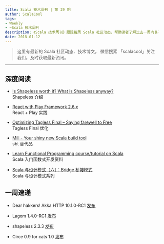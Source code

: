 ```yaml
---
title: Scala 技术周刊 | 第 29 期
author: ScalaCool
tags:
- Weekly
- ~Scala 技术周刊
description: 《Scala 技术周刊》跟踪每周 Scala 社区动态，帮助读者了解过去一周内关于 Scala 发生的事情。
date: 2018-01-12
---
```


> 这里有最新的 Scala 社区动态、技术博文。
微信搜索 「scalacool」关注我们，及时获取最新资讯。

***

## 深度阅读

- [Is Shapeless worth it? What is Shapeless anyway?](https://medium.com/build-and-learn/is-shapeless-worth-it-what-is-shapeless-anyway-900cba6b717a)  
  Shapeless 介绍

- [React with Play Framework 2.6.x](https://medium.com/@yohan.gz/react-with-play-framework-2-6-x-a6e15c0b7bd)  
  React + Play 实践

- [Optimizing Tagless Final – Saying farewell to Free](https://typelevel.org/blog/2017/12/27/optimizing-final-tagless.html)  
  Tagless Final 优化

- [Mill - Your shiny new Scala build tool](https://github.com/lihaoyi/mill)  
  sbt 替代品

- [Learn Functional Programming course/tutorial on Scala](https://github.com/dehun/learn-fp)  
  Scala 入门函数式开发资料

- [Scala 与设计模式（六）：Bridge 桥接模式](https://scala.cool/2018/01/scala-design-patterns-6/)  
  Scala 与设计模式系列

## 一周速递

- Dear hakkers! Akka HTTP 10.1.0-RC1  [发布](https://t.co/LIW12abyfo)

- Lagom 1.4.0-RC1 [发布](https://www.lagomframework.com/blog/lagom-1-4-0-RC1.html)

- shapeless 2.3.3 [发布](http://milessabin.com/blog/2017/12/31/shapeless-2.3.3/)

- Circe 0.9 for cats 1.0 [发布](https://github.com/circe/circe/releases/tag/v0.9.0)